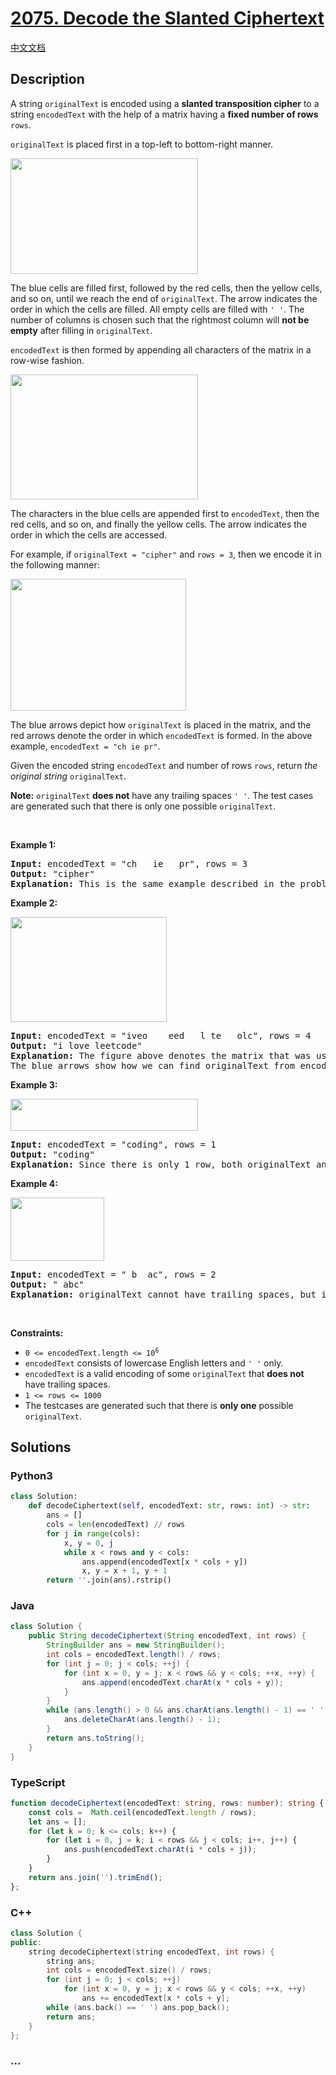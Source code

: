 # [2075. Decode the Slanted Ciphertext](https://leetcode.com/problems/decode-the-slanted-ciphertext)

[中文文档](/solution/2000-2099/2075.Decode%20the%20Slanted%20Ciphertext/README.md)

## Description

<p>A string <code>originalText</code> is encoded using a <strong>slanted transposition cipher</strong> to a string <code>encodedText</code> with the help of a matrix having a <strong>fixed number of rows</strong> <code>rows</code>.</p>

<p><code>originalText</code> is placed first in a top-left to bottom-right manner.</p>
<img alt="" src="https://cdn.jsdelivr.net/gh/doocs/leetcode@main/solution/2000-2099/2075.Decode%20the%20Slanted%20Ciphertext/images/exa11.png" style="width: 300px; height: 185px;" />
<p>The blue cells are filled first, followed by the red cells, then the yellow cells, and so on, until we reach the end of <code>originalText</code>. The arrow indicates the order in which the cells are filled. All empty cells are filled with <code>&#39; &#39;</code>. The number of columns is chosen such that the rightmost column will <strong>not be empty</strong> after filling in <code>originalText</code>.</p>

<p><code>encodedText</code> is then formed by appending all characters of the matrix in a row-wise fashion.</p>
<img alt="" src="https://cdn.jsdelivr.net/gh/doocs/leetcode@main/solution/2000-2099/2075.Decode%20the%20Slanted%20Ciphertext/images/exa12.png" style="width: 300px; height: 200px;" />
<p>The characters in the blue cells are appended first to <code>encodedText</code>, then the red cells, and so on, and finally the yellow cells. The arrow indicates the order in which the cells are accessed.</p>

<p>For example, if <code>originalText = &quot;cipher&quot;</code> and <code>rows = 3</code>, then we encode it in the following manner:</p>
<img alt="" src="https://cdn.jsdelivr.net/gh/doocs/leetcode@main/solution/2000-2099/2075.Decode%20the%20Slanted%20Ciphertext/images/desc2.png" style="width: 281px; height: 211px;" />
<p>The blue arrows depict how <code>originalText</code> is placed in the matrix, and the red arrows denote the order in which <code>encodedText</code> is formed. In the above example, <code>encodedText = &quot;ch ie pr&quot;</code>.</p>

<p>Given the encoded string <code>encodedText</code> and number of rows <code>rows</code>, return <em>the original string</em> <code>originalText</code>.</p>

<p><strong>Note:</strong> <code>originalText</code> <strong>does not</strong> have any trailing spaces <code>&#39; &#39;</code>. The test cases are generated such that there is only one possible <code>originalText</code>.</p>

<p>&nbsp;</p>
<p><strong>Example 1:</strong></p>

<pre>
<strong>Input:</strong> encodedText = &quot;ch   ie   pr&quot;, rows = 3
<strong>Output:</strong> &quot;cipher&quot;
<strong>Explanation:</strong> This is the same example described in the problem description.
</pre>

<p><strong>Example 2:</strong></p>
<img alt="" src="https://cdn.jsdelivr.net/gh/doocs/leetcode@main/solution/2000-2099/2075.Decode%20the%20Slanted%20Ciphertext/images/exam1.png" style="width: 250px; height: 168px;" />
<pre>
<strong>Input:</strong> encodedText = &quot;iveo    eed   l te   olc&quot;, rows = 4
<strong>Output:</strong> &quot;i love leetcode&quot;
<strong>Explanation:</strong> The figure above denotes the matrix that was used to encode originalText. 
The blue arrows show how we can find originalText from encodedText.
</pre>

<p><strong>Example 3:</strong></p>
<img alt="" src="https://cdn.jsdelivr.net/gh/doocs/leetcode@main/solution/2000-2099/2075.Decode%20the%20Slanted%20Ciphertext/images/eg2.png" style="width: 300px; height: 51px;" />
<pre>
<strong>Input:</strong> encodedText = &quot;coding&quot;, rows = 1
<strong>Output:</strong> &quot;coding&quot;
<strong>Explanation:</strong> Since there is only 1 row, both originalText and encodedText are the same.
</pre>

<p><strong>Example 4:</strong></p>
<img alt="" src="https://cdn.jsdelivr.net/gh/doocs/leetcode@main/solution/2000-2099/2075.Decode%20the%20Slanted%20Ciphertext/images/exam3.png" style="width: 150px; height: 101px;" />
<pre>
<strong>Input:</strong> encodedText = &quot; b  ac&quot;, rows = 2
<strong>Output:</strong> &quot; abc&quot;
<strong>Explanation:</strong> originalText cannot have trailing spaces, but it may be preceded by one or more spaces.
</pre>

<p>&nbsp;</p>
<p><strong>Constraints:</strong></p>

<ul>
	<li><code>0 &lt;= encodedText.length &lt;= 10<sup>6</sup></code></li>
	<li><code>encodedText</code> consists of lowercase English letters and <code>&#39; &#39;</code> only.</li>
	<li><code>encodedText</code> is a valid encoding of some <code>originalText</code> that <strong>does not</strong> have trailing spaces.</li>
	<li><code>1 &lt;= rows &lt;= 1000</code></li>
	<li>The testcases are generated such that there is <strong>only one</strong> possible <code>originalText</code>.</li>
</ul>

## Solutions

<!-- tabs:start -->

### **Python3**

```python
class Solution:
    def decodeCiphertext(self, encodedText: str, rows: int) -> str:
        ans = []
        cols = len(encodedText) // rows
        for j in range(cols):
            x, y = 0, j
            while x < rows and y < cols:
                ans.append(encodedText[x * cols + y])
                x, y = x + 1, y + 1
        return ''.join(ans).rstrip()
```

### **Java**

```java
class Solution {
    public String decodeCiphertext(String encodedText, int rows) {
        StringBuilder ans = new StringBuilder();
        int cols = encodedText.length() / rows;
        for (int j = 0; j < cols; ++j) {
            for (int x = 0, y = j; x < rows && y < cols; ++x, ++y) {
                ans.append(encodedText.charAt(x * cols + y));
            }
        }
        while (ans.length() > 0 && ans.charAt(ans.length() - 1) == ' ') {
            ans.deleteCharAt(ans.length() - 1);
        }
        return ans.toString();
    }
}
```

### **TypeScript**

```ts
function decodeCiphertext(encodedText: string, rows: number): string {
    const cols =  Math.ceil(encodedText.length / rows);
    let ans = [];
    for (let k = 0; k <= cols; k++) {
        for (let i = 0, j = k; i < rows && j < cols; i++, j++) {
            ans.push(encodedText.charAt(i * cols + j));
        }
    }
    return ans.join('').trimEnd();
};
```

### **C++**

```cpp
class Solution {
public:
    string decodeCiphertext(string encodedText, int rows) {
        string ans;
        int cols = encodedText.size() / rows;
        for (int j = 0; j < cols; ++j)
            for (int x = 0, y = j; x < rows && y < cols; ++x, ++y)
                ans += encodedText[x * cols + y];
        while (ans.back() == ' ') ans.pop_back();
        return ans;
    }
};
```

### **...**

```

```

<!-- tabs:end -->
